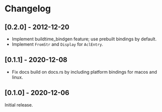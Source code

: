# Changelog

## [0.2.0] - 2012-12-20

- Implement buildtime_bindgen feature; use prebuilt bindings by default. 
- Implement `FromStr` and `Display` for `AclEntry`.

## [0.1.1] - 2020-12-08

- Fix docs build on docs.rs by including platform bindings for macos and linux.

## [0.1.0] - 2020-12-06

Initial release.
